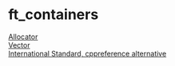 # ft_containers

[Allocator](https://en.cppreference.com/w/cpp/memory/allocator)  
[Vector](https://en.cppreference.com/w/cpp/container/vector)  
[International Standard, cppreference alternative](https://www.lirmm.fr/~ducour/Doc-objets/ISO+IEC+14882-1998.pdf)  
<!-- LOCAL
[Red Black Tree](file:///Users/bmerchin/Desktop/Introduction_to_Algorithms.pdf)
Faire d'abord Vector, ensuite Stack/Map
Si je fais l'arbre rouge et noir pour Stack/Map ca rajoute a peine 100 lignes de faire Set
-->
